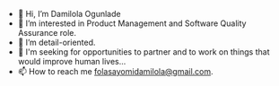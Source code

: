 - 👋 Hi, I’m Damilola Ogunlade
- 👀 I’m interested in Product Management and Software Quality Assurance role.
- 🌱 I’m detail-oriented.
- 💞️ I'm seeking for opportunities to partner and to work on things that would improve human lives...
- 📫 How to reach me folasayomidamilola@gmail.com.

<!---
ProminenceFOD/ProminenceFOD is a ✨ special ✨ repository because its `README.md` (this file) appears on your GitHub profile.
You can click the Preview link to take a look at your changes.
--->
